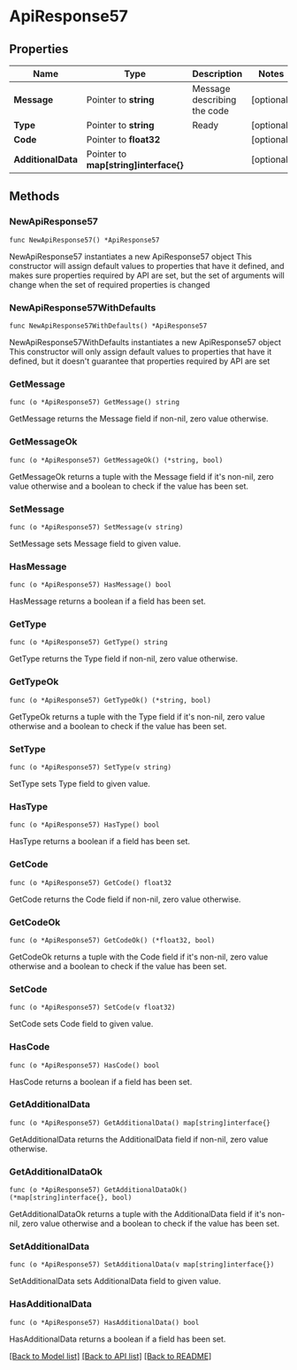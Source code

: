 # ApiResponse57

## Properties

Name | Type | Description | Notes
------------ | ------------- | ------------- | -------------
**Message** | Pointer to **string** | Message describing the code | [optional] 
**Type** | Pointer to **string** | Ready | [optional] 
**Code** | Pointer to **float32** |  | [optional] 
**AdditionalData** | Pointer to **map[string]interface{}** |  | [optional] 

## Methods

### NewApiResponse57

`func NewApiResponse57() *ApiResponse57`

NewApiResponse57 instantiates a new ApiResponse57 object
This constructor will assign default values to properties that have it defined,
and makes sure properties required by API are set, but the set of arguments
will change when the set of required properties is changed

### NewApiResponse57WithDefaults

`func NewApiResponse57WithDefaults() *ApiResponse57`

NewApiResponse57WithDefaults instantiates a new ApiResponse57 object
This constructor will only assign default values to properties that have it defined,
but it doesn't guarantee that properties required by API are set

### GetMessage

`func (o *ApiResponse57) GetMessage() string`

GetMessage returns the Message field if non-nil, zero value otherwise.

### GetMessageOk

`func (o *ApiResponse57) GetMessageOk() (*string, bool)`

GetMessageOk returns a tuple with the Message field if it's non-nil, zero value otherwise
and a boolean to check if the value has been set.

### SetMessage

`func (o *ApiResponse57) SetMessage(v string)`

SetMessage sets Message field to given value.

### HasMessage

`func (o *ApiResponse57) HasMessage() bool`

HasMessage returns a boolean if a field has been set.

### GetType

`func (o *ApiResponse57) GetType() string`

GetType returns the Type field if non-nil, zero value otherwise.

### GetTypeOk

`func (o *ApiResponse57) GetTypeOk() (*string, bool)`

GetTypeOk returns a tuple with the Type field if it's non-nil, zero value otherwise
and a boolean to check if the value has been set.

### SetType

`func (o *ApiResponse57) SetType(v string)`

SetType sets Type field to given value.

### HasType

`func (o *ApiResponse57) HasType() bool`

HasType returns a boolean if a field has been set.

### GetCode

`func (o *ApiResponse57) GetCode() float32`

GetCode returns the Code field if non-nil, zero value otherwise.

### GetCodeOk

`func (o *ApiResponse57) GetCodeOk() (*float32, bool)`

GetCodeOk returns a tuple with the Code field if it's non-nil, zero value otherwise
and a boolean to check if the value has been set.

### SetCode

`func (o *ApiResponse57) SetCode(v float32)`

SetCode sets Code field to given value.

### HasCode

`func (o *ApiResponse57) HasCode() bool`

HasCode returns a boolean if a field has been set.

### GetAdditionalData

`func (o *ApiResponse57) GetAdditionalData() map[string]interface{}`

GetAdditionalData returns the AdditionalData field if non-nil, zero value otherwise.

### GetAdditionalDataOk

`func (o *ApiResponse57) GetAdditionalDataOk() (*map[string]interface{}, bool)`

GetAdditionalDataOk returns a tuple with the AdditionalData field if it's non-nil, zero value otherwise
and a boolean to check if the value has been set.

### SetAdditionalData

`func (o *ApiResponse57) SetAdditionalData(v map[string]interface{})`

SetAdditionalData sets AdditionalData field to given value.

### HasAdditionalData

`func (o *ApiResponse57) HasAdditionalData() bool`

HasAdditionalData returns a boolean if a field has been set.


[[Back to Model list]](../README.md#documentation-for-models) [[Back to API list]](../README.md#documentation-for-api-endpoints) [[Back to README]](../README.md)


